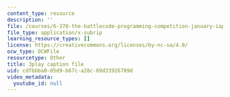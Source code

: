 ```yaml
---
content_type: resource
description: ''
file: /courses/6-370-the-battlecode-programming-competition-january-iap-2013/cdfbbba005d9b67ca28c69d33926789d_pISCwkvKMZ0.srt
file_type: application/x-subrip
learning_resource_types: []
license: https://creativecommons.org/licenses/by-nc-sa/4.0/
ocw_type: OCWFile
resourcetype: Other
title: 3play caption file
uid: cdfbbba0-05d9-b67c-a28c-69d33926789d
video_metadata:
  youtube_id: null
---
```

